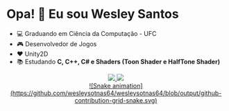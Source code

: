 # Opa! :call_me_hand: Eu sou Wesley Santos

- :computer: Graduando em Ciência da Computação - UFC
- :video_game: Desenvolvedor  de Jogos
- :hearts: Unity2D
- :books: Estudando **C, C++, C# e Shaders (Toon Shader e HalfTone Shader)**

<div align="center">
  <a href="https://github.com/wesleysotnas64">
  <img height="150em" src="https://github-readme-stats.vercel.app/api?username=wesleysotnas64&show_icons=true&theme=dark&include_all_commits=true&count_private=true"/>
  <img height="150em" src="https://github-readme-stats.vercel.app/api/top-langs/?username=wesleysotnas64&layout=compact&langs_count=7&theme=dark"/>
</div>

<div align="center">
  ![Snake animation](https://github.com/wesleysotnas64/wesleysotnas64/blob/output/github-contribution-grid-snake.svg)
</div>
